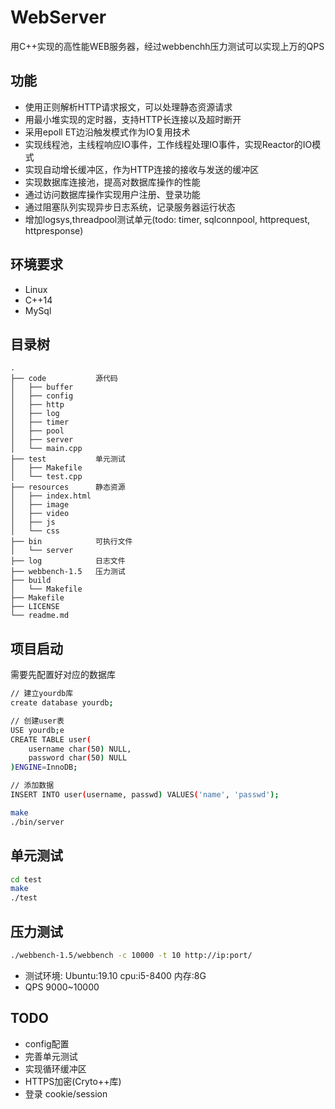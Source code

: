 # WebServer
用C++实现的高性能WEB服务器，经过webbenchh压力测试可以实现上万的QPS

## 功能
* 使用正则解析HTTP请求报文，可以处理静态资源请求
* 用最小堆实现的定时器，支持HTTP长连接以及超时断开
* 采用epoll ET边沿触发模式作为IO复用技术
* 实现线程池，主线程响应IO事件，工作线程处理IO事件，实现Reactor的IO模式
* 实现自动增长缓冲区，作为HTTP连接的接收与发送的缓冲区
* 实现数据库连接池，提高对数据库操作的性能
* 通过访问数据库操作实现用户注册、登录功能
* 通过阻塞队列实现异步日志系统，记录服务器运行状态
* 增加logsys,threadpool测试单元(todo: timer, sqlconnpool, httprequest, httpresponse) 

## 环境要求
* Linux
* C++14
* MySql

## 目录树
```
.
├── code           源代码
│   ├── buffer
│   ├── config
│   ├── http
│   ├── log
│   ├── timer
│   ├── pool
│   ├── server
│   └── main.cpp
├── test           单元测试
│   ├── Makefile
│   └── test.cpp
├── resources      静态资源
│   ├── index.html
│   ├── image
│   ├── video
│   ├── js
│   └── css
├── bin            可执行文件
│   └── server
├── log            日志文件
├── webbench-1.5   压力测试
├── build          
│   └── Makefile
├── Makefile
├── LICENSE
└── readme.md
```


## 项目启动
需要先配置好对应的数据库
```bash
// 建立yourdb库
create database yourdb;

// 创建user表
USE yourdb;e
CREATE TABLE user(
    username char(50) NULL,
    password char(50) NULL
)ENGINE=InnoDB;

// 添加数据
INSERT INTO user(username, passwd) VALUES('name', 'passwd');
```

```bash
make
./bin/server
```

## 单元测试
```bash
cd test
make
./test
```

## 压力测试
```bash
./webbench-1.5/webbench -c 10000 -t 10 http://ip:port/
```
* 测试环境: Ubuntu:19.10 cpu:i5-8400 内存:8G 
* QPS 9000~10000

## TODO
* config配置
* 完善单元测试
* 实现循环缓冲区
* HTTPS加密(Cryto++库)
* 登录 cookie/session


